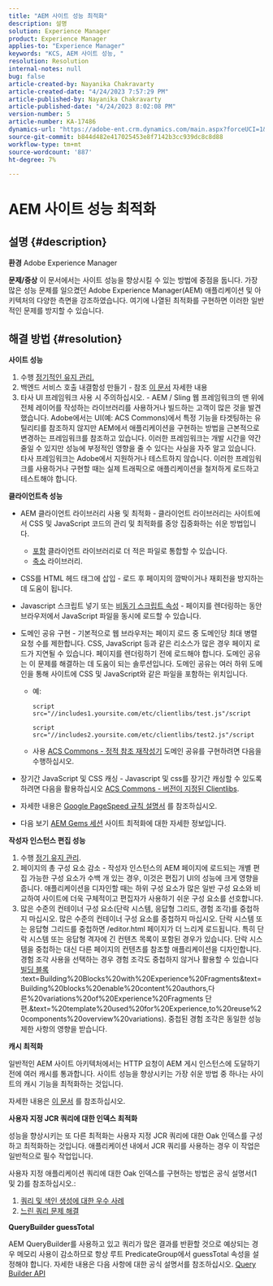 ```yaml
---
title: "AEM 사이트 성능 최적화"
description: 설명
solution: Experience Manager
product: Experience Manager
applies-to: "Experience Manager"
keywords: "KCS, AEM 사이트 성능, "
resolution: Resolution
internal-notes: null
bug: false
article-created-by: Nayanika Chakravarty
article-created-date: "4/24/2023 7:57:29 PM"
article-published-by: Nayanika Chakravarty
article-published-date: "4/24/2023 8:02:08 PM"
version-number: 5
article-number: KA-17486
dynamics-url: "https://adobe-ent.crm.dynamics.com/main.aspx?forceUCI=1&pagetype=entityrecord&etn=knowledgearticle&id=cd56c33a-dae2-ed11-a7c7-6045bd006239"
source-git-commit: b844d482e417025453e8f7142b3cc939dc8c8d88
workflow-type: tm+mt
source-wordcount: '887'
ht-degree: 7%

---
```


# AEM 사이트 성능 최적화

## 설명 {#description}

<b>환경</b>
Adobe Experience Manager


<b>문제/증상</b>
이 문서에서는 사이트 성능을 향상시킬 수 있는 방법에 중점을 둡니다. 가장 많은 성능 문제를 일으켰던 Adobe Experience Manager(AEM) 애플리케이션 및 아키텍처의 다양한 측면을 강조하였습니다. 여기에 나열된 최적화를 구현하면 이러한 일반적인 문제를 방지할 수 있습니다.


## 해결 방법 {#resolution}


<b>사이트 성능</b>

1. 수행 [정기적인 유지 관리.](https://experienceleague.adobe.com/docs/experience-manager-cloud-service/content/operations/maintenance.html?lang=ko)
2. 백엔드 서비스 호출 내결함성 만들기 - 참조 [이 문서](https://helpx.adobe.com/experience-manager/kb/backend-web-service-call-blocking-threads-AEM.html) 자세한 내용
3. 타사 UI 프레임워크 사용 시 주의하십시오. - AEM / Sling 웹 프레임워크의 맨 위에 전체 레이어를 작성하는 라이브러리를 사용하거나 빌드하는 고객이 많은 것을 발견했습니다. Adobe에서는 UI(예: ACS Commons)에서 특정 기능을 타겟팅하는 유틸리티를 참조하지 않지만 AEM에서 애플리케이션을 구현하는 방법을 근본적으로 변경하는 프레임워크를 참조하고 있습니다. 이러한 프레임워크는 개발 시간을 약간 줄일 수 있지만 성능에 부정적인 영향을 줄 수 있다는 사실을 자주 알고 있습니다.
타사 프레임워크는 Adobe에서 지원하거나 테스트하지 않습니다. 이러한 프레임워크를 사용하거나 구현할 때는 실제 트래픽으로 애플리케이션을 철저하게 로드하고 테스트해야 합니다.


<b>클라이언트측 성능</b>

- AEM 클라이언트 라이브러리 사용 및 최적화 - 클라이언트 라이브러리는 사이트에서 CSS 및 JavaScript 코드의 관리 및 최적화를 중앙 집중화하는 쉬운 방법입니다.

   - [포함](https://experienceleague.adobe.com/docs/experience-manager-release-information/aem-release-updates/previous-updates/aem-previous-versions.html) 클라이언트 라이브러리로 더 적은 파일로 통합할 수 있습니다.
   - [축소](https://experienceleague.adobe.com/docs/experience-manager-release-information/aem-release-updates/previous-updates/aem-previous-versions.html) 라이브러리.
- CSS를 HTML 헤드 태그에 삽입 - 로드 후 페이지의 깜박이거나 재회전을 방지하는 데 도움이 됩니다.
- Javascript 스크립트 넣기 또는 [비동기 스크립트 속성](https://github.com/nateyolles/aem-clientlib-async) - 페이지를 렌더링하는 동안 브라우저에서 JavaScript 파일을 동시에 로드할 수 있습니다.
- 도메인 공유 구현 - 기본적으로 웹 브라우저는 페이지 로드 중 도메인당 최대 병렬 요청 수를 제한합니다. CSS, JavaScript 등과 같은 리소스가 많은 경우 페이지 로드가 지연될 수 있습니다. 페이지를 렌더링하기 전에 로드해야 합니다. 도메인 공유는 이 문제를 해결하는 데 도움이 되는 솔루션입니다. 도메인 공유는 여러 하위 도메인을 통해 사이트에 CSS 및 JavaScript와 같은 파일을 포함하는 위치입니다.

   - 예:

      ```
      script src="//includes1.yoursite.com/etc/clientlibs/test.js"/script
      ```



      ```
      script src="//includes2.yoursite.com/etc/clientlibs/test2.js"/script
      ```
   - 사용 [ACS Commons - 정적 참조 재작성기](https://adobe-consulting-services.github.io/acs-aem-commons/features/utils-and-apis/static-reference-rewriter/index.html) 도메인 공유를 구현하려면 다음을 수행하십시오.
- 장기간 JavaScript 및 CSS 캐싱 - Javascript 및 css를 장기간 캐싱할 수 있도록 하려면 다음을 활용하십시오 [ACS Commons - 버전이 지정된 Clientlibs](https://adobe-consulting-services.github.io/acs-aem-commons/features/versioned-clientlibs/index.html).
- 자세한 내용은 [Google PageSpeed 규칙 설명서](https://developers.google.com/speed/docs/insights/rules) 를 참조하십시오.
- 다음 보기 [AEM Gems 세션](https://experienceleague.adobe.com/#home) 사이트 최적화에 대한 자세한 정보입니다.


<b>작성자 인스턴스 편집 성능</b>

1. 수행 [정기 유지 관리](https://experienceleague.adobe.com/docs/experience-manager-cloud-service/content/operations/maintenance.html?lang=ko).
2. 페이지의 총 구성 요소 감소 - 작성자 인스턴스의 AEM 페이지에 로드되는 개별 편집 가능한 구성 요소가 수백 개 있는 경우, 이것은 편집기 UI의 성능에 크게 영향을 줍니다. 애플리케이션을 디자인할 때는 하위 구성 요소가 많은 일반 구성 요소와 비교하여 사이트에 더욱 구체적이고 편집자가 사용하기 쉬운 구성 요소를 선호합니다.
3. 많은 수준의 컨테이너 구성 요소(단락 시스템, 응답형 그리드, 경험 조각)를 중첩하지 마십시오. 많은 수준의 컨테이너 구성 요소를 중첩하지 마십시오. 단락 시스템 또는 응답형 그리드를 중첩하면 /editor.html 페이지가 더 느리게 로드됩니다. 특히 단락 시스템 또는 응답형 격자에 긴 컨텐츠 목록이 포함된 경우가 있습니다. 단락 시스템을 중첩하는 대신 다른 페이지의 컨텐츠를 참조할 애플리케이션을 디자인합니다. 경험 조각 사용을 선택하는 경우 경험 조각도 중첩하지 않거나 활용할 수 있습니다 [빌딩 블록](https://experienceleague.adobe.com/docs/experience-manager-learn/sites/experience-fragments/building-blocks.html?lang=en#) :text=Building%20Blocks%20with%20Experience%20Fragments&amp;text=Building%20blocks%20enable%20content%20authors,다른%20variations%20of%20Experience%20Fragments 단편.&amp;text=%20template%20used%20for%20Experience,to%20reuse%20components%20overview%20variations). 중첩된 경험 조각은 동일한 성능 제한 사항의 영향을 받습니다.


<b>캐시 최적화</b>

일반적인 AEM 사이트 아키텍처에서는 HTTP 요청이 AEM 게시 인스턴스에 도달하기 전에 여러 캐시를 통과합니다. 사이트 성능을 향상시키는 가장 쉬운 방법 중 하나는 사이트의 캐시 기능을 최적화하는 것입니다.

자세한 내용은 [이 문서](https://experienceleague.adobe.com/docs/experience-cloud-kcs/kbarticles/KA-17461.html?lang=en) 를 참조하십시오.

<b>사용자 지정 JCR 쿼리에 대한 인덱스 최적화</b>

성능을 향상시키는 또 다른 최적화는 사용자 지정 JCR 쿼리에 대한 Oak 인덱스를 구성하고 최적화하는 것입니다. 애플리케이션 내에서 JCR 쿼리를 사용하는 경우 이 작업은 일반적으로 필수 작업입니다.

사용자 지정 애플리케이션 쿼리에 대한 Oak 인덱스를 구현하는 방법은 공식 설명서(1 및 2)를 참조하십시오.:

1. [쿼리 및 색인 생성에 대한 우수 사례](https://experienceleague.adobe.com/docs/experience-manager-65/deploying/practices/best-practices-for-queries-and-indexing.html?lang=ko)
2. [느린 쿼리 문제 해결](https://experienceleague.adobe.com/docs/experience-manager-65/developing/bestpractices/troubleshooting-slow-queries.html?lang=en)


<b>QueryBuilder guessTotal</b>

AEM QueryBuilder를 사용하고 있고 쿼리가 많은 결과를 반환할 것으로 예상되는 경우 메모리 사용이 감소하므로 항상 루트 PredicateGroup에서 guessTotal 속성을 설정해야 합니다. 자세한 내용은 다음 사항에 대한 공식 설명서를 참조하십시오. [Query Builder API](https://experienceleague.adobe.com/docs/experience-manager-65/developing/platform/query-builder/querybuilder-api.html?lang=en#using-p-guesstotal-to-return-the-results)
